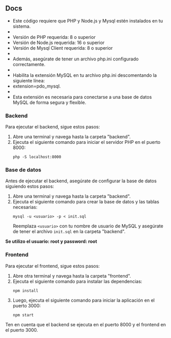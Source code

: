 ## Docs

- Este código requiere que PHP y Node.js y Mysql estén instalados en tu sistema.
-
- Versión de PHP requerida: 8 o superior
- Versión de Node.js requerida: 16 o superior
- Versión de Mysql Client requerida: 8 o superior
-
- Además, asegúrate de tener un archivo php.ini configurado correctamente.
-
- Habilita la extensión MySQL en tu archivo php.ini descomentando la siguiente línea:
- extension=pdo_mysql.
-
- Esta extensión es necesaria para conectarse a una base de datos MySQL de forma segura y flexible.

### Backend

Para ejecutar el backend, sigue estos pasos:

1. Abre una terminal y navega hasta la carpeta "backend".
2. Ejecuta el siguiente comando para iniciar el servidor PHP en el puerto 8000:
   ```
   php -S localhost:8000
   ```

### Base de datos

Antes de ejecutar el backend, asegúrate de configurar la base de datos siguiendo estos pasos:

1. Abre una terminal y navega hasta la carpeta "backend".
2. Ejecuta el siguiente comando para crear la base de datos y las tablas necesarias:
   ```
   mysql -u <usuario> -p < init.sql
   ```
   Reemplaza `<usuario>` con tu nombre de usuario de MySQL y asegúrate de tener el archivo `init.sql` en la carpeta "backend".

**Se utilizo el usuario: root y password: root**

### Frontend

Para ejecutar el frontend, sigue estos pasos:

1. Abre otra terminal y navega hasta la carpeta "frontend".
2. Ejecuta el siguiente comando para instalar las dependencias:
   ```
   npm install
   ```
3. Luego, ejecuta el siguiente comando para iniciar la aplicación en el puerto 3000:
   ```
   npm start
   ```

Ten en cuenta que el backend se ejecuta en el puerto 8000 y el frontend en el puerto 3000.
